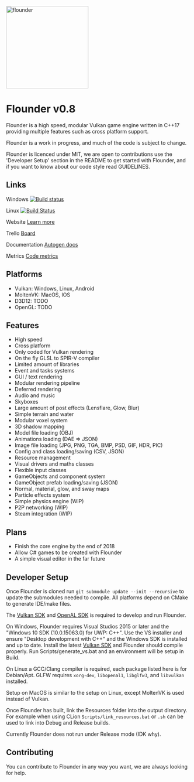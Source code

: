 <img src="https://github.com/Equilibrium-Games/Flounder/blob/master/Documents/Flounder.png" alt="flounder" width=225>

# Flounder v0.8
Flounder is a high speed, modular Vulkan game engine written in C++17 providing multiple features such as cross platform support.

Flounder is a work in progress, and much of the code is subject to change.

Flounder is licenced under MIT, we are open to contributions use the 'Developer Setup' section in the README to get started with Flounder, and if you want to know about our code style read GUIDELINES.

## Links
Windows   [![Build status](https://ci.appveyor.com/api/projects/status/4uhakf6tt78wov7o?svg=true)](https://ci.appveyor.com/project/Mattparks/flounder)

Linux   [![Build Status](https://travis-ci.org/Equilibrium-Games/Flounder.svg?branch=master)](https://travis-ci.org/Equilibrium-Games/Flounder)


Website   [Learn more](https://equilibrium.games)

Trello   [Board](https://trello.com/b/ZRvpbbYC/flounder)

Documentation   [Autogen docs](https://equilibrium-games.github.io/Flounder-Docs/docs/html/namespace_flounder.html)

Metrics   [Code metrics](https://equilibrium-games.github.io/Flounder-Docs/loc/LocMetrics.html)

## Platforms
 * Vulkan: Windows, Linux, Android
 * MoltenVK: MacOS, IOS
 * D3D12: TODO
 * OpenGL: TODO

## Features
 * High speed
 * Cross platform
 * Only coded for Vulkan rendering
 * On the fly GLSL to SPIR-V compiler
 * Limited amount of libraries
 * Event and tasks systems
 * GUI / text rendering
 * Modular rendering pipeline
 * Deferred rendering
 * Audio and music
 * Skyboxes
 * Large amount of post effects (Lensflare, Glow, Blur)
 * Simple terrain and water
 * Modular voxel system
 * 3D shadow mapping
 * Model file loading (OBJ)
 * Animations loading (DAE => JSON)
 * Image file loading (JPG, PNG, TGA, BMP, PSD, GIF, HDR, PIC)
 * Config and class loading/saving (CSV, JSON)
 * Resource management
 * Visual drivers and maths classes
 * Flexible input classes
 * GameObjects and component system
 * GameObject prefab loading/saving (JSON)
 * Normal, material, glow, and sway maps
 * Particle effects system
 * Simple physics engine (WIP)
 * P2P networking (WIP)
 * Steam integration (WIP)

## Plans
 * Finish the core engine by the end of 2018
 * Allow C# games to be created with Flounder
 * A simple visual editor in the far future

## Developer Setup
Once Flounder is cloned run `git submodule update --init --recursive` to update the submodules needed to compile. All platforms depend on CMake to generate IDE/make files.

The [Vulkan SDK](https://www.lunarg.com/vulkan-sdk/) and [OpenAL SDK](https://www.openal.org/downloads/) is required to develop and run Flounder.

On Windows, Flounder requires Visual Studios 2015 or later and the "Windows 10 SDK (10.0.15063.0) for UWP: C++". Use the VS installer and ensure "Desktop development with C++" and the Windows SDK is installed and up to date. Install the latest [Vulkan SDK](https://www.lunarg.com/vulkan-sdk/) and Flounder should compile properly. Run Scripts/generate_vs.bat and an environment will be setup in Build.

On Linux a GCC/Clang compiler is required, each package listed here is for Debian/Apt. GLFW requires `xorg-dev`, `libopenal1`, `libglfw3`, and `libvulkan` installed.

Setup on MacOS is similar to the setup on Linux, except MoltenVK is used instead of Vulkan.

Once Flounder has built, link the Resources folder into the output directory. For example when using CLion `Scripts/link_resources.bat` or `.sh` can be used to link into Debug and Release builds.

Currently Flounder does not run under Release mode (IDK why).

## Contributing
You can contribute to Flounder in any way you want, we are always looking for help.
